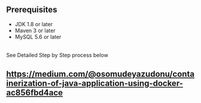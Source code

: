 ## Prerequisites
- JDK 1.8 or later
- Maven 3 or later
- MySQL 5.6 or later
######

 See Detailed Step by Step process below
 
## https://medium.com/@osomudeyazudonu/containerization-of-java-application-using-docker-ac856fbd4ace



